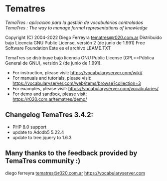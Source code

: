 # Tematres

*TemaTres : aplicación para la gestión de vocabularios controlados*
*TemaTres : The way to manage formal representations of knowledge*

Copyright (C) 2004-2022 Diego Ferreyra tematres@r020.com.ar
Distribuido bajo Licencia GNU Public License, versión 2 (de junio de 1.991) Free Software Foundation
Este es el archivo LEAME.TXT

TemaTres se distribuye bajo licencia GNU Public License (GPL==Pública General de GNU), versión 2 (de junio de 1.991).


* For instruction, please visit: https://vocabularyserver.com/wiki/
* For manuals and tutorials, please visit: https://vocabularyserver.com/web/items/browse?collection=3
* For examples, please visit: https://vocabularyserver.com/vocabularies/
* For demo and sandbox, please visit: https://r020.com.ar/tematres/demo/




## Changelog TemaTres 3.4.2:

* PHP 8.0 support 
* update to Adodb5 5.22.4
* update to tree.jquery to 1.6.3


## Many thanks to the feedback provided by TemaTres community :)

diego ferreyra
tematres@r020.com.ar
https://vocabularyserver.com

